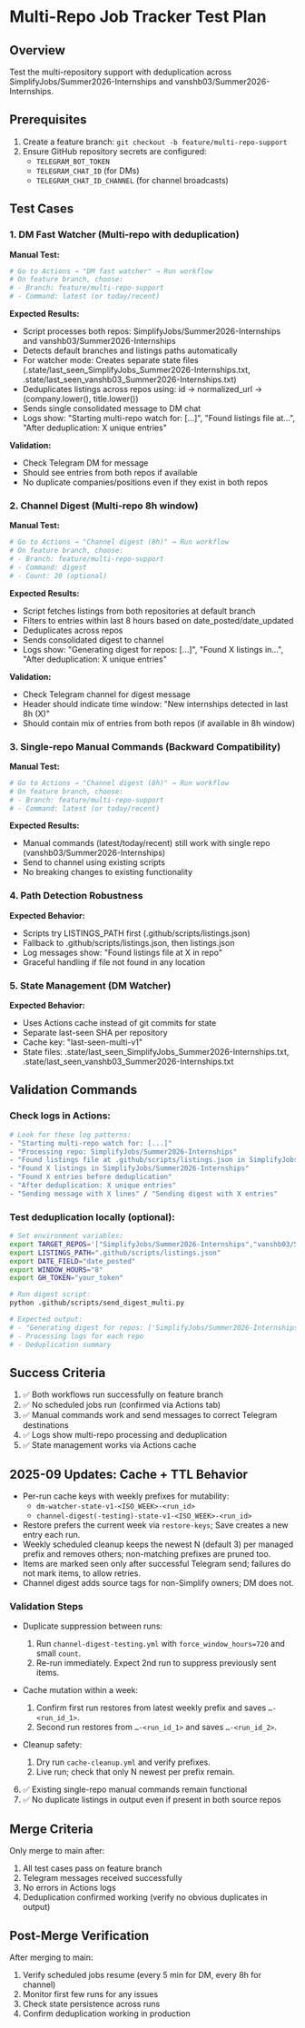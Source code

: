 # Multi-Repo Job Tracker Test Plan

## Overview

Test the multi-repository support with deduplication across SimplifyJobs/Summer2026-Internships and vanshb03/Summer2026-Internships.

## Prerequisites

1. Create a feature branch: `git checkout -b feature/multi-repo-support`
2. Ensure GitHub repository secrets are configured:
   - `TELEGRAM_BOT_TOKEN`
   - `TELEGRAM_CHAT_ID` (for DMs)
   - `TELEGRAM_CHAT_ID_CHANNEL` (for channel broadcasts)

## Test Cases

### 1. DM Fast Watcher (Multi-repo with deduplication)

**Manual Test:**

```bash
# Go to Actions → "DM fast watcher" → Run workflow
# On feature branch, choose:
# - Branch: feature/multi-repo-support
# - Command: latest (or today/recent)
```

**Expected Results:**

- Script processes both repos: SimplifyJobs/Summer2026-Internships and vanshb03/Summer2026-Internships
- Detects default branches and listings paths automatically
- For watcher mode: Creates separate state files (.state/last_seen_SimplifyJobs_Summer2026-Internships.txt, .state/last_seen_vanshb03_Summer2026-Internships.txt)
- Deduplicates listings across repos using: id → normalized_url → (company.lower(), title.lower())
- Sends single consolidated message to DM chat
- Logs show: "Starting multi-repo watch for: [...]", "Found listings file at...", "After deduplication: X unique entries"

**Validation:**

- Check Telegram DM for message
- Should see entries from both repos if available
- No duplicate companies/positions even if they exist in both repos

### 2. Channel Digest (Multi-repo 8h window)

**Manual Test:**

```bash
# Go to Actions → "Channel digest (8h)" → Run workflow
# On feature branch, choose:
# - Branch: feature/multi-repo-support
# - Command: digest
# - Count: 20 (optional)
```

**Expected Results:**

- Script fetches listings from both repositories at default branch
- Filters to entries within last 8 hours based on date_posted/date_updated
- Deduplicates across repos
- Sends consolidated digest to channel
- Logs show: "Generating digest for repos: [...]", "Found X listings in...", "After deduplication: X unique entries"

**Validation:**

- Check Telegram channel for digest message
- Header should indicate time window: "New internships detected in last 8h (X)"
- Should contain mix of entries from both repos (if available in 8h window)

### 3. Single-repo Manual Commands (Backward Compatibility)

**Manual Test:**

```bash
# Go to Actions → "Channel digest (8h)" → Run workflow
# On feature branch, choose:
# - Branch: feature/multi-repo-support
# - Command: latest (or today/recent)
```

**Expected Results:**

- Manual commands (latest/today/recent) still work with single repo (vanshb03/Summer2026-Internships)
- Send to channel using existing scripts
- No breaking changes to existing functionality

### 4. Path Detection Robustness

**Expected Behavior:**

- Scripts try LISTINGS_PATH first (.github/scripts/listings.json)
- Fallback to .github/scripts/listings.json, then listings.json
- Log messages show: "Found listings file at X in repo"
- Graceful handling if file not found in any location

### 5. State Management (DM Watcher)

**Expected Behavior:**

- Uses Actions cache instead of git commits for state
- Separate last-seen SHA per repository
- Cache key: "last-seen-multi-v1"
- State files: .state/last_seen_SimplifyJobs_Summer2026-Internships.txt, .state/last_seen_vanshb03_Summer2026-Internships.txt

## Validation Commands

### Check logs in Actions:

```bash
# Look for these log patterns:
- "Starting multi-repo watch for: [...]"
- "Processing repo: SimplifyJobs/Summer2026-Internships"
- "Found listings file at .github/scripts/listings.json in SimplifyJobs/Summer2026-Internships"
- "Found X listings in SimplifyJobs/Summer2026-Internships"
- "Found X entries before deduplication"
- "After deduplication: X unique entries"
- "Sending message with X lines" / "Sending digest with X entries"
```

### Test deduplication locally (optional):

```bash
# Set environment variables:
export TARGET_REPOS='["SimplifyJobs/Summer2026-Internships","vanshb03/Summer2026-Internships"]'
export LISTINGS_PATH=".github/scripts/listings.json"
export DATE_FIELD="date_posted"
export WINDOW_HOURS="8"
export GH_TOKEN="your_token"

# Run digest script:
python .github/scripts/send_digest_multi.py

# Expected output:
# - "Generating digest for repos: ['SimplifyJobs/Summer2026-Internships', 'vanshb03/Summer2026-Internships']"
# - Processing logs for each repo
# - Deduplication summary
```

## Success Criteria

1. ✅ Both workflows run successfully on feature branch
2. ✅ No scheduled jobs run (confirmed via Actions tab)
3. ✅ Manual commands work and send messages to correct Telegram destinations
4. ✅ Logs show multi-repo processing and deduplication
5. ✅ State management works via Actions cache

## 2025-09 Updates: Cache + TTL Behavior

- Per-run cache keys with weekly prefixes for mutability:
  - `dm-watcher-state-v1-<ISO_WEEK>-<run_id>`
  - `channel-digest(-testing)-state-v1-<ISO_WEEK>-<run_id>`
- Restore prefers the current week via `restore-keys`; Save creates a new entry each run.
- Weekly scheduled cleanup keeps the newest N (default 3) per managed prefix and removes others; non-matching prefixes are pruned too.
- Items are marked seen only after successful Telegram send; failures do not mark items, to allow retries.
- Channel digest adds source tags for non-Simplify owners; DM does not.

### Validation Steps

- Duplicate suppression between runs:
  1. Run `channel-digest-testing.yml` with `force_window_hours=720` and small `count`.
  2. Re-run immediately. Expect 2nd run to suppress previously sent items.

- Cache mutation within a week:
  1. Confirm first run restores from latest weekly prefix and saves `…-<run_id_1>`.
  2. Second run restores from `…-<run_id_1>` and saves `…-<run_id_2>`.

- Cleanup safety:
  1. Dry run `cache-cleanup.yml` and verify prefixes.
  2. Live run; check that only N newest per prefix remain.
6. ✅ Existing single-repo manual commands remain functional
7. ✅ No duplicate listings in output even if present in both source repos

## Merge Criteria

Only merge to main after:

1. All test cases pass on feature branch
2. Telegram messages received successfully
3. No errors in Actions logs
4. Deduplication confirmed working (verify no obvious duplicates in output)

## Post-Merge Verification

After merging to main:

1. Verify scheduled jobs resume (every 5 min for DM, every 8h for channel)
2. Monitor first few runs for any issues
3. Check state persistence across runs
4. Confirm deduplication working in production
